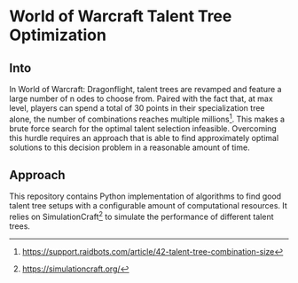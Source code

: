 # World of Warcraft Talent Tree Optimization

## Into

In World of Warcraft: Dragonflight, talent trees are revamped and feature a large number of n odes to choose from.
Paired with the fact that, at max level, players can spend a total of 30 points in their specialization tree alone, the
number of combinations reaches multiple millions[^1]. This makes a brute force search for the optimal talent selection
infeasible. Overcoming this hurdle requires an approach that is able to find approximately optimal solutions to this
decision problem in a reasonable amount of time.

## Approach

This repository contains Python implementation of algorithms to find good talent tree setups with a configurable amount
of computational resources. It relies on SimulationCraft[^2] to simulate the performance of different talent trees.

[^1]: https://support.raidbots.com/article/42-talent-tree-combination-size

[^2]: https://simulationcraft.org/
